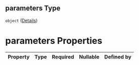 ## parameters Type

`object` ([Details](btpsa-usecase-properties-services-items-allof-1-then-allof-119-then-allof-0-then-properties-parameters.md))

# parameters Properties

| Property | Type | Required | Nullable | Defined by |
| :------- | :--- | :------- | :------- | :--------- |

